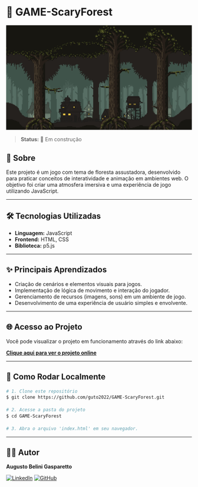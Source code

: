 # 🌲 GAME-ScaryForest

<p align="center">
  <img src="background.jpg" alt="demonstração do Scary Forest" width="600">
</p>

> **Status:** 🚧 Em construção

## 📖 Sobre

Este projeto é um jogo com tema de floresta assustadora, desenvolvido para praticar conceitos de interatividade e animação em ambientes web. O objetivo foi criar uma atmosfera imersiva e uma experiência de jogo utilizando JavaScript.

---

## 🛠️ Tecnologias Utilizadas

*   **Linguagem:** JavaScript
*   **Frontend:** HTML, CSS
*   **Biblioteca:** p5.js

---

## ✨ Principais Aprendizados

*   Criação de cenários e elementos visuais para jogos.
*   Implementação de lógica de movimento e interação do jogador.
*   Gerenciamento de recursos (imagens, sons) em um ambiente de jogo.
*   Desenvolvimento de uma experiência de usuário simples e envolvente.

---

## 🌐 Acesso ao Projeto

Você pode visualizar o projeto em funcionamento através do link abaixo:

**[Clique aqui para ver o projeto online](https://guto2022.github.io/GAME-ScaryForest/)**

---

## 🏁 Como Rodar Localmente

```bash
# 1. Clone este repositório
$ git clone https://github.com/guto2022/GAME-ScaryForest.git

# 2. Acesse a pasta do projeto
$ cd GAME-ScaryForest

# 3. Abra o arquivo 'index.html' em seu navegador.
```

---

## 👨‍💻 Autor

**Augusto Belini Gasparetto**

[![LinkedIn](https://img.shields.io/badge/LinkedIn-0077B5?style=for-the-badge&logo=linkedin&logoColor=white)](https://www.linkedin.com/in/augustobelinigasparetto/)
[![GitHub](https://img.shields.io/badge/GitHub-181717?style=for-the-badge&logo=github&logoColor=white)](https://github.com/guto2022)

